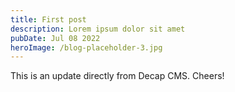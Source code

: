 ```yaml
---
title: First post
description: Lorem ipsum dolor sit amet
pubDate: Jul 08 2022
heroImage: /blog-placeholder-3.jpg
---
```

This is an update directly from Decap CMS. Cheers!
